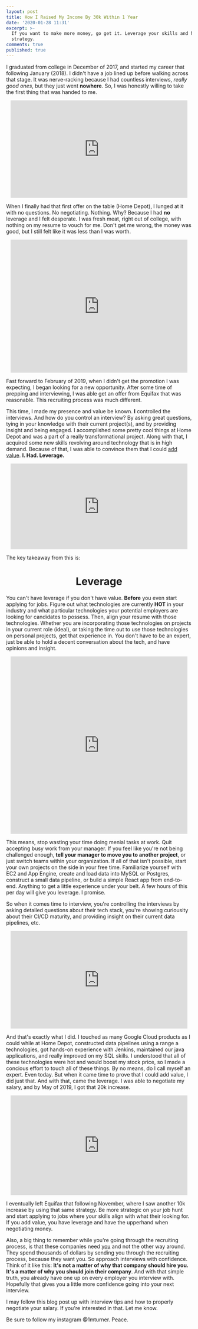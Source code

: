 ```yaml
---
layout: post
title: How I Raised My Income By 30k Within 1 Year
date: '2020-01-28 11:31'
excerpt: >-
  If you want to make more money, go get it. Leverage your skills and have a
  strategy.
comments: true
published: true
---
```

I graduated from college in December of 2017, and started my career that following January (2018). I didn't have a job lined up before walking across that stage. It was nerve-racking because I had countless interviews, _really good ones_, but they just went **nowhere**. So, I was honestly willing to take the first thing that was handed to me. 

<center><iframe src="https://giphy.com/embed/bEVKYB487Lqxy" width="480" height="264" frameBorder="0" class="giphy-embed" allowFullScreen></iframe><p><a href="https://giphy.com/gifs/bEVKYB487Lqxy"></a></p></center>

When I finally had that first offer on the table (Home Depot), I lunged at it with no questions. No negotiating. Nothing. Why? Because I had **no** leverage and I felt desperate. I was fresh meat, right out of college, with nothing on my resume to vouch for me. Don't get me wrong, the money was good, but I still felt like it was less than I was worth.

<center><iframe src="https://giphy.com/embed/l3nFnybQkAelWKxmo" width="480" height="360" frameBorder="0" class="giphy-embed" allowFullScreen></iframe><p><a href="https://giphy.com/gifs/spongebob-season-3-spongebob-squarepants-l3nFnybQkAelWKxmo"></a></p></center>

Fast forward to February of 2019, when I didn't get the promotion I was expecting, I began looking for a new opportunity. After some time of prepping and interviewing, I was able get an offer from Equifax that was reasonable. This recruiting process was much different.

This time, I made my presence and value be known. **I** controlled the interviews. And how do you control an interview? By asking great questions, tying in your knowledge with their current project(s), and by providing insight and being engaged. I accomplished some pretty cool things at Home Depot and was a part of a really transformational project. Along with that, I acquired some new skills revolving around technology that is in high demand. Because of that, I was able to convince them that I could <u>add value</u>. **I. Had. Leverage.** 

<center><iframe src="https://giphy.com/embed/7B71Ci4KE3m0" width="480" height="232" frameBorder="0" class="giphy-embed" allowFullScreen></iframe><p><a href="https://giphy.com/gifs/reaction-7B71Ci4KE3m0"></a></p></center>

The key takeaway from this is:
<center><h1>Leverage</h1></center>

You can't have leverage if you don't have value. **Before** you even start applying for jobs. Figure out what technologies are currently **HOT** in your industry and what particular technologies your potential employers are looking for candidates to possess. Then, align your resume with those technologies. Whether you are incorporating those technologies on projects in your current role (ideal), or taking the time out to use those technologies on personal projects, get that experience in. You don't have to be an expert, just be able to hold a decent conversation about the tech, and have opinions and insight.

<center><iframe src="https://giphy.com/embed/1dHy0JSmsIfJgTgXEF" width="480" height="480" frameBorder="0" class="giphy-embed" allowFullScreen></iframe><p><a href="https://giphy.com/gifs/SkyTV-working-vice-principals-distracted-1dHy0JSmsIfJgTgXEF"></a></p></center>

This means, stop wasting your time doing menial tasks at work. Quit accepting busy work from your manager. If you feel like you're not being challenged enough, __tell your manager to move you to another project__, or just switch teams within your organization. If all of that isn't possible, start your own projects on the side in your free time. Familiarize yourself with EC2 and App Engine, create and load data into MySQL or Postgres, construct a small data pipeline, or build a simple React app from end-to-end. Anything to get a little experience under your belt. A few hours of this per day will give you leverage. I promise.

So when it comes time to interview, you're controlling the interviews by asking detailed questions about their tech stack, you're showing curiousity about their CI/CD maturity, and providing insight on their current data pipelines, etc.

<center><iframe src="https://giphy.com/embed/d3mlE7uhX8KFgEmY" width="480" height="264" frameBorder="0" class="giphy-embed" allowFullScreen></iframe><p><a href="https://giphy.com/gifs/culture--think-hmm-d3mlE7uhX8KFgEmY"></a></p></center>

And that's exactly what I did. I touched as many Google Cloud products as I could while at Home Depot, constructed data pipelines using a range a technologies, got hands-on experience with Jenkins, maintained our java applications, and really improved on my SQL skills. I understood that all of these technologies were hot and would boost my stock price, so I made a concious effort to touch all of these things. By no means, do I call myself an expert. Even today. But when it came time to prove that I could add value, I did just that. And with that, came the leverage. I was able to negotiate my salary, and by May of 2019, I got that 20k increase. 

<center><iframe src="https://giphy.com/embed/LCdPNT81vlv3y" width="480" height="270" frameBorder="0" class="giphy-embed" allowFullScreen></iframe><p><a href="https://giphy.com/gifs/LCdPNT81vlv3y"></a></p></center>

I eventually left Equifax that following November, where I saw another 10k increase by using that same strategy. Be more strategic on your job hunt and start applying to jobs where your skills align with what their looking for. If you add value, you have leverage and have the upperhand when negotiating money.

Also, a big thing to remember while you're going through the recruiting process, is that these companies need <u>you</u> and not the other way around. They spend thousands of dollars by sending you through the recruiting process, because they want you. So approach interviews with confidence. Think of it like this: __It's not a matter of why that company should hire you. It's a matter of why you should join their company__. And with that simple truth, you already have one up on every employer you interview with. Hopefully that gives you a little more confidence going into your next interview.

I may follow this blog post up with interview tips and how to properly negotiate your salary. If you're interested in that. Let me know.

Be sure to follow my instagram @1mturner. Peace.
